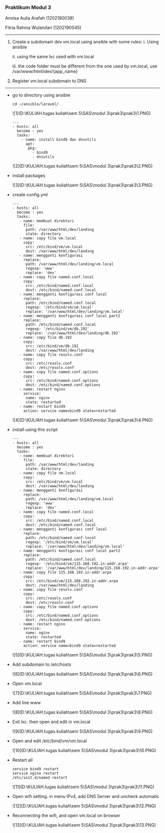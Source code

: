 ### Praktikum Modul 3

Annisa Aulia Arafah       (1202190038)

Fitria Rahma Wulandari (1202190045)

---

1. Create a subdomain dev.vm.local using ansible with some rules:
   i. Using ansible

   ii. using the same lxc used with vm.local

   iii. the code folder must be different from the one used by vm.local, use /var/www/html/dev/{app_name}

2. Register vm.local subdomain to DNS

---

- go to directory using ansible

  ```
  cd ~/ansible/laravel/
  ```

  ![1](D:\KULIAH\.tugas kuliah\sem 5\SAS\modul 3\prak3\prak3\1.PNG)

  

  ```
  ---
  - hosts: all
    become : yes
    tasks:
      - name: install bind9 dan dnsutils
        apt:
         pkg:
           - bind9
           - dnsutils
  ```

  ![2](D:\KULIAH\.tugas kuliah\sem 5\SAS\modul 3\prak3\prak3\2.PNG)

  

- install packages

  ![3](D:\KULIAH\.tugas kuliah\sem 5\SAS\modul 3\prak3\prak3\3.PNG)



- create config.yml

  ```
  ---
  - hosts: all
    become : yes
    tasks:
     - name: membuat direktori
       file:
        path: /var/www/html/dev/landing
        state: directory
     - name: copy file vm.local
       copy:
        src: /etc/bind/vm/vm.local
        dest: /var/www/html/dev/landing
     - name: mengganti konfigurasi
       replace:
        path: /var/www/html/dev/landing/vm.local
        regexp: 'www'
        replace: 'dev'
     - name: copy file named.conf.local
       copy:
        src: /etc/bind/named.conf.local
        dest: /etc/bind/named.conf.local
     - name: mengganti konfigurasi conf local
       replace:
        path: /etc/bind/named.conf.local
        regexp: '/etc/bind/vm/vm.local'
        replace: '/var/www/html/dev/landing/vm.local'
     - name: mengganti konfigurasi conf local part2
       replace:
        path: /etc/bind/named.conf.local
        regexp: '/etc/bind/vm/db.192'
        replace: '/var/www/html/dev/landing/db.192'
     - name: copy file db.192
       copy:
        src: /etc/bind/vm/db.192
        dest: /var/www/html/dev/landing
     - name: copy file resolv.conf
       copy:
        src: /etc/resolv.conf
        dest: /etc/resolv.conf
     - name: copy file named.conf.options
       copy:
        src: /etc/bind/named.conf.options
        dest: /etc/bind/named.conf.options
     - name: restart nginx
       service:
        name: nginx
        state: restarted
     - name: restart bind9
       action: service name=bind9 state=restarted
  ```

  ![4](D:\KULIAH\.tugas kuliah\sem 5\SAS\modul 3\prak3\prak3\4.PNG)

  

- install using this script

  ```
  ---
  - hosts: all
    become : yes
    tasks:
     - name: membuat direktori
       file:
        path: /var/www/html/dev/landing
        state: directory
     - name: copy file vm.local
       copy:
        src: /etc/bind/vm/vm.local
        dest: /var/www/html/dev/landing
     - name: mengganti konfigurasi
       replace:
        path: /var/www/html/dev/landing/vm.local
        regexp: 'www'
        replace: 'dev'
     - name: copy file named.conf.local
       copy:
        src: /etc/bind/named.conf.local
        dest: /etc/bind/named.conf.local
     - name: mengganti konfigurasi conf local
       replace:
        path: /etc/bind/named.conf.local
        regexp: '/etc/bind/vm/vm.local'
        replace: '/var/www/html/dev/landing/vm.local'
     - name: mengganti konfigurasi conf local part2
       replace:
        path: /etc/bind/named.conf.local
        regexp: '/etc/bind/vm/115.168.192.in-addr.arpa'
        replace: '/var/www/html/dev/landing/115.168.192.in-addr.arpa'
     - name: copy file 115.168.192.in-addr.arpa
       copy:
        src: /etc/bind/vm/115.168.192.in-addr.arpa
        dest: /var/www/html/dev/landing
     - name: copy file resolv.conf
       copy:
        src: /etc/resolv.conf
        dest: /etc/resolv.conf
     - name: copy file named.conf.options
       copy:
        src: /etc/bind/named.conf.options
        dest: /etc/bind/named.conf.options
     - name: restart nginx
       service:
        name: nginx
        state: restarted
     - name: restart bind9
       action: service name=bind9 state=restarted
  ```

  ![5](D:\KULIAH\.tugas kuliah\sem 5\SAS\modul 3\prak3\prak3\5.PNG)

  

- Add subdomain to /etc/hosts

  ![6](D:\KULIAH\.tugas kuliah\sem 5\SAS\modul 3\prak3\prak3\6.PNG)



- Open vm.local

  ![7](D:\KULIAH\.tugas kuliah\sem 5\SAS\modul 3\prak3\prak3\7.PNG)



- Add line www

  ![8](D:\KULIAH\.tugas kuliah\sem 5\SAS\modul 3\prak3\prak3\8.PNG)



- Exit lxc. then open and edit in vm.local

  ![9](D:\KULIAH\.tugas kuliah\sem 5\SAS\modul 3\prak3\prak3\9.PNG)



- Open and edit /etc/bind/vm/vm.local

  ![10](D:\KULIAH\.tugas kuliah\sem 5\SAS\modul 3\prak3\prak3\10.PNG)



- Restart all

  ```
  service bind9 restart
  service nginx restart
  /etc/init.d/named restart
  ```

  ![11](D:\KULIAH\.tugas kuliah\sem 5\SAS\modul 3\prak3\prak3\11.PNG)



- Open wifi setting. in menu IPv4, add DNS Server and uncheck automatic

  ![12](D:\KULIAH\.tugas kuliah\sem 5\SAS\modul 3\prak3\prak3\12.PNG)



- Reconnecting the wifi, and open vm.local on browser

  ![13](D:\KULIAH\.tugas kuliah\sem 5\SAS\modul 3\prak3\prak3\13.PNG)





